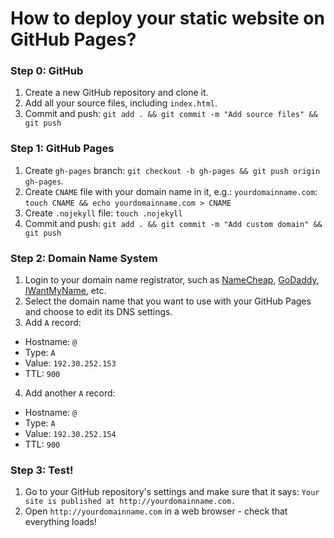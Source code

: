 # How to deploy your static website on GitHub Pages?

### Step 0: GitHub
1. Create a new GitHub repository and clone it.
2. Add all your source files, including `index.html`.
3. Commit and push: `git add . && git commit -m "Add source files" && git push`

### Step 1: GitHub Pages

1. Create `gh-pages` branch: `git checkout -b gh-pages && git push origin gh-pages`.
2. Create `CNAME` file with your domain name in it, e.g.: `yourdomainname.com`: `touch CNAME && echo yourdomainname.com > CNAME`
3. Create `.nojekyll` file: `touch .nojekyll`
4. Commit and push: `git add . && git commit -m "Add custom domain" && git push`

### Step 2: Domain Name System

1. Login to your domain name registrator, such as [NameCheap](https://www.namecheap.com), [GoDaddy](http://godaddy.com), [IWantMyName](http://iwantmyname.com), etc.
2. Select the domain name that you want to use with your GitHub Pages and choose to edit its DNS settings.
3. Add `A` record:
  + Hostname: `@`
  + Type: `A`
  + Value: `192.30.252.153`
  + TTL: `900`
4. Add another `A` record:
  + Hostname: `@`
  + Type: `A`
  + Value: `192.30.252.154`
  + TTL: `900`

### Step 3: Test!

1. Go to your GitHub repository's settings and make sure that it says: `Your site is published at http://yourdomainname.com.`
2. Open `http://yourdomainname.com` in a web browser - check that everything loads!



